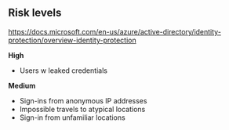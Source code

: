 ## Risk levels

https://docs.microsoft.com/en-us/azure/active-directory/identity-protection/overview-identity-protection

**High**
- Users w leaked credentials

**Medium**
- Sign-ins from anonymous IP addresses
- Impossible travels to atypical locations
- Sign-in from unfamiliar locations
